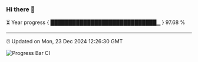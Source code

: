 ### Hi there 👋

⏳ Year progress { █████████████████████████████▁ } 97.68 %

---

⏰ Updated on Mon, 23 Dec 2024 12:26:30 GMT

![Progress Bar CI](https://github.com/liununu/liununu/workflows/Progress%20Bar%20CI/badge.svg)
